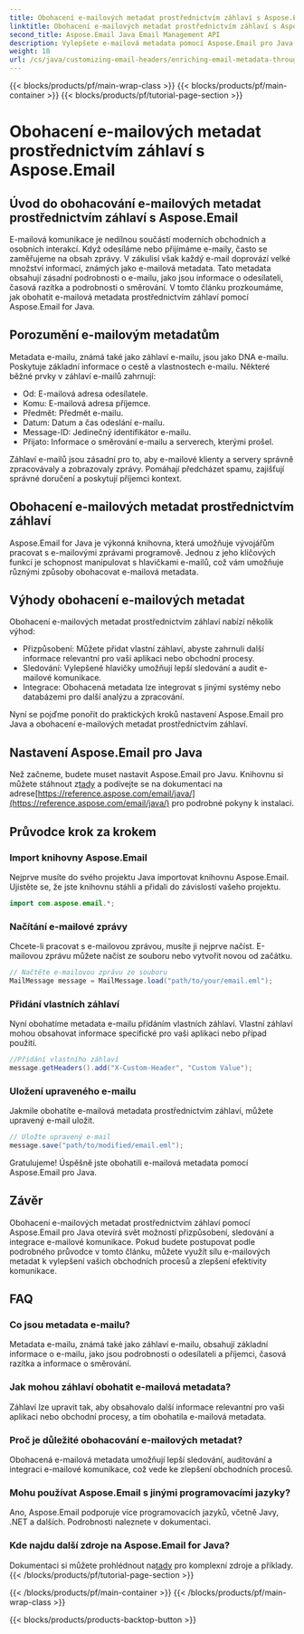 ```yaml
---
title: Obohacení e-mailových metadat prostřednictvím záhlaví s Aspose.Email
linktitle: Obohacení e-mailových metadat prostřednictvím záhlaví s Aspose.Email
second_title: Aspose.Email Java Email Management API
description: Vylepšete e-mailová metadata pomocí Aspose.Email pro Java. Naučte se, jak obohatit hlavičky e-mailů pro lepší sledování a přizpůsobení pomocí Aspose.Email.
weight: 18
url: /cs/java/customizing-email-headers/enriching-email-metadata-through-headers/
---
```


{{< blocks/products/pf/main-wrap-class >}}
{{< blocks/products/pf/main-container >}}
{{< blocks/products/pf/tutorial-page-section >}}

# Obohacení e-mailových metadat prostřednictvím záhlaví s Aspose.Email


## Úvod do obohacování e-mailových metadat prostřednictvím záhlaví s Aspose.Email

E-mailová komunikace je nedílnou součástí moderních obchodních a osobních interakcí. Když odesíláme nebo přijímáme e-maily, často se zaměřujeme na obsah zprávy. V zákulisí však každý e-mail doprovází velké množství informací, známých jako e-mailová metadata. Tato metadata obsahují zásadní podrobnosti o e-mailu, jako jsou informace o odesílateli, časová razítka a podrobnosti o směrování. V tomto článku prozkoumáme, jak obohatit e-mailová metadata prostřednictvím záhlaví pomocí Aspose.Email for Java.

## Porozumění e-mailovým metadatům

Metadata e-mailu, známá také jako záhlaví e-mailu, jsou jako DNA e-mailu. Poskytuje základní informace o cestě a vlastnostech e-mailu. Některé běžné prvky v záhlaví e-mailů zahrnují:

- Od: E-mailová adresa odesílatele.
- Komu: E-mailová adresa příjemce.
- Předmět: Předmět e-mailu.
- Datum: Datum a čas odeslání e-mailu.
- Message-ID: Jedinečný identifikátor e-mailu.
- Přijato: Informace o směrování e-mailu a serverech, kterými prošel.

Záhlaví e-mailů jsou zásadní pro to, aby e-mailové klienty a servery správně zpracovávaly a zobrazovaly zprávy. Pomáhají předcházet spamu, zajišťují správné doručení a poskytují příjemci kontext.

## Obohacení e-mailových metadat prostřednictvím záhlaví

Aspose.Email for Java je výkonná knihovna, která umožňuje vývojářům pracovat s e-mailovými zprávami programově. Jednou z jeho klíčových funkcí je schopnost manipulovat s hlavičkami e-mailů, což vám umožňuje různými způsoby obohacovat e-mailová metadata.

## Výhody obohacení e-mailových metadat

Obohacení e-mailových metadat prostřednictvím záhlaví nabízí několik výhod:

- Přizpůsobení: Můžete přidat vlastní záhlaví, abyste zahrnuli další informace relevantní pro vaši aplikaci nebo obchodní procesy.
- Sledování: Vylepšené hlavičky umožňují lepší sledování a audit e-mailové komunikace.
- Integrace: Obohacená metadata lze integrovat s jinými systémy nebo databázemi pro další analýzu a zpracování.

Nyní se pojďme ponořit do praktických kroků nastavení Aspose.Email pro Java a obohacení e-mailových metadat prostřednictvím záhlaví.

## Nastavení Aspose.Email pro Java

 Než začneme, budete muset nastavit Aspose.Email pro Javu. Knihovnu si můžete stáhnout z[tady](https://releases.aspose.com/email/java/) a podívejte se na dokumentaci na adrese[https://reference.aspose.com/email/java/](https://reference.aspose.com/email/java/) pro podrobné pokyny k instalaci.

## Průvodce krok za krokem

### Import knihovny Aspose.Email

Nejprve musíte do svého projektu Java importovat knihovnu Aspose.Email. Ujistěte se, že jste knihovnu stáhli a přidali do závislostí vašeho projektu.

```java
import com.aspose.email.*;
```

### Načítání e-mailové zprávy

Chcete-li pracovat s e-mailovou zprávou, musíte ji nejprve načíst. E-mailovou zprávu můžete načíst ze souboru nebo vytvořit novou od začátku.

```java
// Načtěte e-mailovou zprávu ze souboru
MailMessage message = MailMessage.load("path/to/your/email.eml");
```

### Přidání vlastních záhlaví

Nyní obohatíme metadata e-mailu přidáním vlastních záhlaví. Vlastní záhlaví mohou obsahovat informace specifické pro vaši aplikaci nebo případ použití.

```java
//Přidání vlastního záhlaví
message.getHeaders().add("X-Custom-Header", "Custom Value");
```

### Uložení upraveného e-mailu

Jakmile obohatíte e-mailová metadata prostřednictvím záhlaví, můžete upravený e-mail uložit.

```java
// Uložte upravený e-mail
message.save("path/to/modified/email.eml");
```

Gratulujeme! Úspěšně jste obohatili e-mailová metadata pomocí Aspose.Email pro Java.

## Závěr

Obohacení e-mailových metadat prostřednictvím záhlaví pomocí Aspose.Email pro Java otevírá svět možností přizpůsobení, sledování a integrace e-mailové komunikace. Pokud budete postupovat podle podrobného průvodce v tomto článku, můžete využít sílu e-mailových metadat k vylepšení vašich obchodních procesů a zlepšení efektivity komunikace.

## FAQ

### Co jsou metadata e-mailu?

Metadata e-mailu, známá také jako záhlaví e-mailu, obsahují základní informace o e-mailu, jako jsou podrobnosti o odesílateli a příjemci, časová razítka a informace o směrování.

### Jak mohou záhlaví obohatit e-mailová metadata?

Záhlaví lze upravit tak, aby obsahovalo další informace relevantní pro vaši aplikaci nebo obchodní procesy, a tím obohatila e-mailová metadata.

### Proč je důležité obohacování e-mailových metadat?

Obohacená e-mailová metadata umožňují lepší sledování, auditování a integraci e-mailové komunikace, což vede ke zlepšení obchodních procesů.

### Mohu používat Aspose.Email s jinými programovacími jazyky?

Ano, Aspose.Email podporuje více programovacích jazyků, včetně Javy, .NET a dalších. Podrobnosti naleznete v dokumentaci.

### Kde najdu další zdroje na Aspose.Email for Java?

 Dokumentaci si můžete prohlédnout na[tady](https://reference.aspose.com/email/java/) pro komplexní zdroje a příklady.
{{< /blocks/products/pf/tutorial-page-section >}}

{{< /blocks/products/pf/main-container >}}
{{< /blocks/products/pf/main-wrap-class >}}

{{< blocks/products/products-backtop-button >}}
